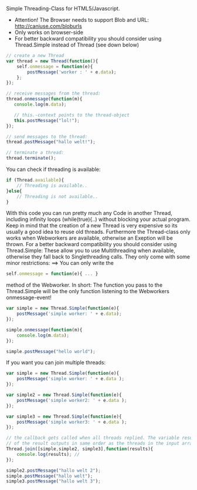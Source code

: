 Simple Threading-Class for HTML5/Javascript.

* Attention! The Browser needs to support Blob and URL: http://caniuse.com/bloburls
* Only works on browser-side
* For better backward compatibility you should consider using Thread.Simple instead of Thread (see down below)

```javascript
// create a new Thread
var thread = new Thread(function(){
    self.onmessage = function(e){
        postMessage('worker : ' + e.data);
    };
});

// receive messages from the thread:
thread.onmessage(function(m){
   console.log(m.data);

   // this.-context points to the thread-object
   this.postMessage("lol!");
});

// send messages to the thread:
thread.postMessage("hallo welt!");

// terminate a thread:
thread.terminate();

```

You can check if threading is available:
```javascript
if (Thread.available){
    // Threading is available..
}else{
    // Threading is not available..
}
```

With this code you can run pretty much any Code in another Thread, including infinity loops (while(true){..) without blocking your actual program. Keep in mind that the creation of a new Thread is very expensive so its usually a good idea to reuse old threads. Furthermore the Thread-class only works when Webworkers are available, otherwise an Exeption will be thrown.
For a better backward compatibility you should consider using Thread.Simple: These allow you to use Multithreading when available, otherwise they fall back to Singlethreading calls. They only come with some minor restrictions:
==> You can only write the
```javascript
self.onmessage = function(e){ ... }
```
method of the Webworker.
In short: The function you pass to the Thread.Simple will be the only function listening to the Webworkers onmessage-event!

```javascript
var simple = new Thread.Simple(function(e){
    postMessage('simple worker: ' + e.data);
});

simple.onmessage(function(m){
    console.log(m.data);
});

simple.postMessage("hello world");

```

If you want you can join multiple threads:
```javascript
var simple = new Thread.Simple(function(e){
    postMessage('simple worker: ' + e.data );
});

var simple2 = new Thread.Simple(function(e){
    postMessage('simple worker2: ' + e.data );
});

var simple3 = new Thread.Simple(function(e){
    postMessage('simple worker3: ' + e.data );
});

// the callback gets called when all threads replied. The variable results is an array
// of the result outputs in same order as the threads in the input array
Thread.join([simple,simple2, simple3],function(results){
    console.log(results); //
});

simple2.postMessage("hallo welt 2");
simple.postMessage("hallo welt");
simple3.postMessage("hallo welt 3");
```